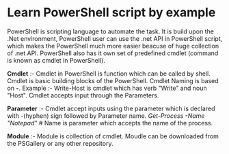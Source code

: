 # Learn PowerShell script by example
PowerShell is scripting language to automate the task. It is build upon the .Net environment, PowerShell user can use the .net API in PowerShell script, which makes the PowerShell much more easier beacuse of huge collection of .net API. PowerShell also has it own set of predefined cmdlet (command is known as cmdlet in PowerShell).

**Cmdlet** :- Cmdlet in PowerShell is function which can be called by shell. Cmdlet is basic building blocks of the PowerShell. 
Cmdlet Naming is based on **<Verbs>-<Noun>**. Example :- Write-Host is cmdlet which has verb "Write" and noun  "Host". Cmdlet accepts input through the Parameters.

**Parameter** :-  Cmdlet accept inputs using the parameter which is declared with -(hyphen) sign followed by Parameter name. 
*Get-Process -Name "Notepad"*   # Name is parameter which accepts the name of the process. 

**Module** :- Module is collection of cmdlet. Moudle can be downloaded from the PSGallery or any other repository.
